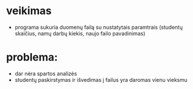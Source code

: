 # veikimas
- programa sukuria duomenų failą su nustatytais paramtrais (studentų skaičius, namų darbų kiekis, naujo failo pavadinimas)

# problema:
- dar nėra spartos analizės
- studentų paskirstymas ir išvedimas  į failus yra daromas vienu vieksmu
